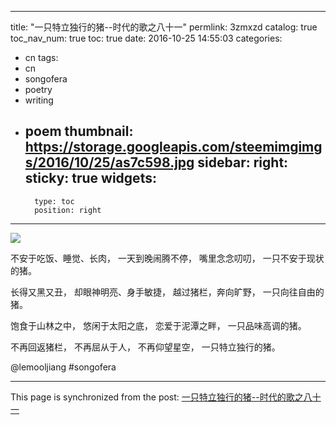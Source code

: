 
---
title: "一只特立独行的猪--时代的歌之八十一"
permlink: 3zmxzd
catalog: true
toc_nav_num: true
toc: true
date: 2016-10-25 14:55:03
categories:
- cn
tags:
- cn
- songofera
- poetry
- writing
- poem
thumbnail: https://storage.googleapis.com/steemimgimgs/2016/10/25/as7c598.jpg
sidebar:
    right:
        sticky: true
widgets:
    -
        type: toc
        position: right
---


![](https://storage.googleapis.com/steemimgimgs/2016/10/25/as7c598.jpg)

不安于吃饭、睡觉、长肉，
一天到晚闹腾不停，
嘴里念念叨叨，
一只不安于现状的猪。

长得又黑又丑，
却眼神明亮、身手敏捷，
越过猪栏，奔向旷野，
一只向往自由的猪。

饱食于山林之中，
悠闲于太阳之底，
恋爱于泥潭之畔，
一只品味高调的猪。

不再回返猪栏，
不再屈从于人，
不再仰望星空，
一只特立独行的猪。

 @lemooljiang       #songofera

- - -

This page is synchronized from the post: [一只特立独行的猪--时代的歌之八十一](https://steemit.com/@lemooljiang/3zmxzd)
